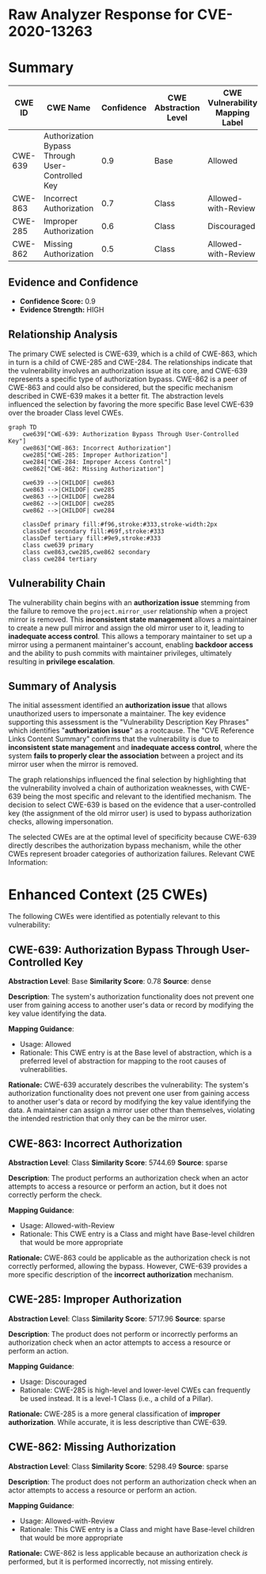 # Raw Analyzer Response for CVE-2020-13263

# Summary
| CWE ID | CWE Name | Confidence | CWE Abstraction Level | CWE Vulnerability Mapping Label | CWE-Vulnerability Mapping Notes |
|---|---|---|---|---|---|
| CWE-639 | Authorization Bypass Through User-Controlled Key | 0.9 | Base | Allowed | Primary CWE |
| CWE-863 | Incorrect Authorization | 0.7 | Class | Allowed-with-Review | Secondary Candidate |
| CWE-285 | Improper Authorization | 0.6 | Class | Discouraged | Secondary Candidate |
| CWE-862 | Missing Authorization | 0.5 | Class | Allowed-with-Review | Secondary Candidate |

## Evidence and Confidence

*   **Confidence Score:** 0.9
*   **Evidence Strength:** HIGH

## Relationship Analysis
The primary CWE selected is CWE-639, which is a child of CWE-863, which in turn is a child of CWE-285 and CWE-284. The relationships indicate that the vulnerability involves an authorization issue at its core, and CWE-639 represents a specific type of authorization bypass. CWE-862 is a peer of CWE-863 and could also be considered, but the specific mechanism described in CWE-639 makes it a better fit. The abstraction levels influenced the selection by favoring the more specific Base level CWE-639 over the broader Class level CWEs.

```mermaid
graph TD
    cwe639["CWE-639: Authorization Bypass Through User-Controlled Key"]
    cwe863["CWE-863: Incorrect Authorization"]
    cwe285["CWE-285: Improper Authorization"]
    cwe284["CWE-284: Improper Access Control"]
    cwe862["CWE-862: Missing Authorization"]

    cwe639 -->|CHILDOF| cwe863
    cwe863 -->|CHILDOF| cwe285
    cwe863 -->|CHILDOF| cwe284
    cwe862 -->|CHILDOF| cwe285
    cwe862 -->|CHILDOF| cwe284

    classDef primary fill:#f96,stroke:#333,stroke-width:2px
    classDef secondary fill:#69f,stroke:#333
    classDef tertiary fill:#9e9,stroke:#333
    class cwe639 primary
    class cwe863,cwe285,cwe862 secondary
    class cwe284 tertiary
```

## Vulnerability Chain
The vulnerability chain begins with an **authorization issue** stemming from the failure to remove the `project.mirror_user` relationship when a project mirror is removed. This **inconsistent state management** allows a maintainer to create a new pull mirror and assign the old mirror user to it, leading to **inadequate access control**. This allows a temporary maintainer to set up a mirror using a permanent maintainer's account, enabling **backdoor access** and the ability to push commits with maintainer privileges, ultimately resulting in **privilege escalation**.

## Summary of Analysis
The initial assessment identified an **authorization issue** that allows unauthorized users to impersonate a maintainer. The key evidence supporting this assessment is the "Vulnerability Description Key Phrases" which identifies "**authorization issue**" as a rootcause. The "CVE Reference Links Content Summary" confirms that the vulnerability is due to **inconsistent state management** and **inadequate access control**, where the system **fails to properly clear the association** between a project and its mirror user when the mirror is removed.

The graph relationships influenced the final selection by highlighting that the vulnerability involved a chain of authorization weaknesses, with CWE-639 being the most specific and relevant to the identified mechanism. The decision to select CWE-639 is based on the evidence that a user-controlled key (the assignment of the old mirror user) is used to bypass authorization checks, allowing impersonation.

The selected CWEs are at the optimal level of specificity because CWE-639 directly describes the authorization bypass mechanism, while the other CWEs represent broader categories of authorization failures.
Relevant CWE Information:

# Enhanced Context (25 CWEs)
The following CWEs were identified as potentially relevant to this vulnerability:

## CWE-639: Authorization Bypass Through User-Controlled Key
**Abstraction Level**: Base
**Similarity Score**: 0.78
**Source**: dense

**Description**:
The system's authorization functionality does not prevent one user from gaining access to another user's data or record by modifying the key value identifying the data.

**Mapping Guidance**:
- Usage: Allowed
- Rationale: This CWE entry is at the Base level of abstraction, which is a preferred level of abstraction for mapping to the root causes of vulnerabilities.

**Rationale:**
CWE-639 accurately describes the vulnerability: The system's authorization functionality does not prevent one user from gaining access to another user's data or record by modifying the key value identifying the data. A maintainer can assign a mirror user other than themselves, violating the intended restriction that only they can be the mirror user.

## CWE-863: Incorrect Authorization
**Abstraction Level**: Class
**Similarity Score**: 5744.69
**Source**: sparse

**Description**:
The product performs an authorization check when an actor attempts to access a resource or perform an action, but it does not correctly perform the check.

**Mapping Guidance**:
- Usage: Allowed-with-Review
- Rationale: This CWE entry is a Class and might have Base-level children that would be more appropriate

**Rationale:**
CWE-863 could be applicable as the authorization check is not correctly performed, allowing the bypass. However, CWE-639 provides a more specific description of the **incorrect authorization** mechanism.

## CWE-285: Improper Authorization
**Abstraction Level**: Class
**Similarity Score**: 5717.96
**Source**: sparse

**Description**:
The product does not perform or incorrectly performs an authorization check when an actor attempts to access a resource or perform an action.

**Mapping Guidance**:
- Usage: Discouraged
- Rationale: CWE-285 is high-level and lower-level CWEs can frequently be used instead. It is a level-1 Class (i.e., a child of a Pillar).

**Rationale:**
CWE-285 is a more general classification of **improper authorization**. While accurate, it is less descriptive than CWE-639.

## CWE-862: Missing Authorization
**Abstraction Level**: Class
**Similarity Score**: 5298.49
**Source**: sparse

**Description**:
The product does not perform an authorization check when an actor attempts to access a resource or perform an action.

**Mapping Guidance**:
- Usage: Allowed-with-Review
- Rationale: This CWE entry is a Class and might have Base-level children that would be more appropriate

**Rationale:**
CWE-862 is less applicable because an authorization check *is* performed, but it is performed incorrectly, not missing entirely.